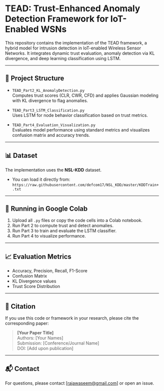 
# TEAD: Trust-Enhanced Anomaly Detection Framework for IoT-Enabled WSNs

This repository contains the implementation of the TEAD framework, a hybrid model for intrusion detection in IoT-enabled Wireless Sensor Networks. It integrates dynamic trust evaluation, anomaly detection via KL divergence, and deep learning classification using LSTM.

---

## 📂 Project Structure

- `TEAD_Part2_KL_AnomalyDetection.py`  
  Computes trust scores (CLR, CWR, CFD) and applies Gaussian modeling with KL divergence to flag anomalies.

- `TEAD_Part3_LSTM_Classification.py`  
  Uses LSTM for node behavior classification based on trust metrics.

- `TEAD_Part4_Evaluation_Visualization.py`  
  Evaluates model performance using standard metrics and visualizes confusion matrix and accuracy trends.

---

## 📊 Dataset

The implementation uses the **NSL-KDD** dataset.

- You can load it directly from:  
  `https://raw.githubusercontent.com/defcom17/NSL_KDD/master/KDDTrain+.txt`

---

## 🚀 Running in Google Colab

1. Upload all `.py` files or copy the code cells into a Colab notebook.
2. Run Part 2 to compute trust and detect anomalies.
3. Run Part 3 to train and evaluate the LSTM classifier.
4. Run Part 4 to visualize performance.

---

## 📈 Evaluation Metrics

- Accuracy, Precision, Recall, F1-Score
- Confusion Matrix
- KL Divergence values
- Trust Score Distribution

---

## 📜 Citation

If you use this code or framework in your research, please cite the corresponding paper:

> **[Your Paper Title]**  
> Authors: [Your Names]  
> Submission: [Conference/Journal Name]  
> DOI: [Add upon publication]

---

## 📬 Contact

For questions, please contact [rajawaseem@gmail.com] or open an issue.
